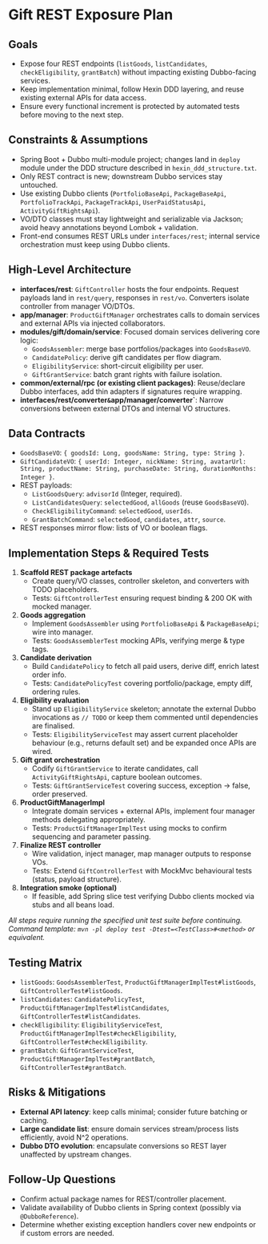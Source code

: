 # Gift REST Exposure Plan

## Goals
- Expose four REST endpoints (`listGoods`, `listCandidates`, `checkEligibility`, `grantBatch`) without impacting existing Dubbo-facing services.
- Keep implementation minimal, follow Hexin DDD layering, and reuse existing external APIs for data access.
- Ensure every functional increment is protected by automated tests before moving to the next step.

## Constraints & Assumptions
- Spring Boot + Dubbo multi-module project; changes land in `deploy` module under the DDD structure described in `hexin_ddd_structure.txt`.
- Only REST contract is new; downstream Dubbo services stay untouched.
- Use existing Dubbo clients (`PortfolioBaseApi`, `PackageBaseApi`, `PortfolioTrackApi`, `PackageTrackApi`, `UserPaidStatusApi`, `ActivityGiftRightsApi`).
- VO/DTO classes must stay lightweight and serializable via Jackson; avoid heavy annotations beyond Lombok + validation.
- Front-end consumes REST URLs under `interfaces/rest`; internal service orchestration must keep using Dubbo clients.

## High-Level Architecture
- **interfaces/rest**: `GiftController` hosts the four endpoints. Request payloads land in `rest/query`, responses in `rest/vo`. Converters isolate controller from manager VO/DTOs.
- **app/manager**: `ProductGiftManager` orchestrates calls to domain services and external APIs via injected collaborators.
- **modules/gift/domain/service**: Focused domain services delivering core logic:
  - `GoodsAssembler`: merge base portfolios/packages into `GoodsBaseVO`.
  - `CandidatePolicy`: derive gift candidates per flow diagram.
  - `EligibilityService`: short-circuit eligibility per user.
  - `GiftGrantService`: batch grant rights with failure isolation.
- **common/external/rpc (or existing client packages)**: Reuse/declare Dubbo interfaces, add thin adapters if signatures require wrapping.
- **interfaces/rest/converter` & `app/manager/converter`**: Narrow conversions between external DTOs and internal VO structures.

## Data Contracts
- `GoodsBaseVO`: `{ goodsId: Long, goodsName: String, type: String }`.
- `GiftCandidateVO`: `{ userId: Integer, nickName: String, avatarUrl: String, productName: String, purchaseDate: String, durationMonths: Integer }`.
- REST payloads:
  - `ListGoodsQuery`: `advisorId` (Integer, required).
  - `ListCandidatesQuery`: `selectedGood`, `allGoods` (reuse `GoodsBaseVO`).
  - `CheckEligibilityCommand`: `selectedGood`, `userIds`.
  - `GrantBatchCommand`: `selectedGood`, `candidates`, `attr`, `source`.
- REST responses mirror flow: lists of VO or boolean flags.

## Implementation Steps & Required Tests
1. **Scaffold REST package artefacts**
   - Create query/VO classes, controller skeleton, and converters with TODO placeholders.
   - Tests: `GiftControllerTest` ensuring request binding & 200 OK with mocked manager.
2. **Goods aggregation**
   - Implement `GoodsAssembler` using `PortfolioBaseApi` & `PackageBaseApi`; wire into manager.
   - Tests: `GoodsAssemblerTest` mocking APIs, verifying merge & type tags.
3. **Candidate derivation**
   - Build `CandidatePolicy` to fetch all paid users, derive diff, enrich latest order info.
   - Tests: `CandidatePolicyTest` covering portfolio/package, empty diff, ordering rules.
4. **Eligibility evaluation**
   - Stand up `EligibilityService` skeleton; annotate the external Dubbo invocations as `// TODO` or keep them commented until dependencies are finalised.
   - Tests: `EligibilityServiceTest` may assert current placeholder behaviour (e.g., returns default set) and be expanded once APIs are wired.
5. **Gift grant orchestration**
   - Codify `GiftGrantService` to iterate candidates, call `ActivityGiftRightsApi`, capture boolean outcomes.
   - Tests: `GiftGrantServiceTest` covering success, exception -> false, order preserved.
6. **ProductGiftManagerImpl**
   - Integrate domain services + external APIs, implement four manager methods delegating appropriately.
   - Tests: `ProductGiftManagerImplTest` using mocks to confirm sequencing and parameter passing.
7. **Finalize REST controller**
   - Wire validation, inject manager, map manager outputs to response VOs.
   - Tests: Extend `GiftControllerTest` with MockMvc behavioural tests (status, payload structure).
8. **Integration smoke (optional)**
   - If feasible, add Spring slice test verifying Dubbo clients mocked via stubs and all beans load.

_All steps require running the specified unit test suite before continuing. Command template: `mvn -pl deploy test -Dtest=<TestClass>#<method>` or equivalent._

## Testing Matrix
- `listGoods`: `GoodsAssemblerTest`, `ProductGiftManagerImplTest#listGoods`, `GiftControllerTest#listGoods`.
- `listCandidates`: `CandidatePolicyTest`, `ProductGiftManagerImplTest#listCandidates`, `GiftControllerTest#listCandidates`.
- `checkEligibility`: `EligibilityServiceTest`, `ProductGiftManagerImplTest#checkEligibility`, `GiftControllerTest#checkEligibility`.
- `grantBatch`: `GiftGrantServiceTest`, `ProductGiftManagerImplTest#grantBatch`, `GiftControllerTest#grantBatch`.

## Risks & Mitigations
- **External API latency**: keep calls minimal; consider future batching or caching.
- **Large candidate list**: ensure domain services stream/process lists efficiently, avoid N^2 operations.
- **Dubbo DTO evolution**: encapsulate conversions so REST layer unaffected by upstream changes.

## Follow-Up Questions
- Confirm actual package names for REST/controller placement.
- Validate availability of Dubbo clients in Spring context (possibly via `@DubboReference`).
- Determine whether existing exception handlers cover new endpoints or if custom errors are needed.
